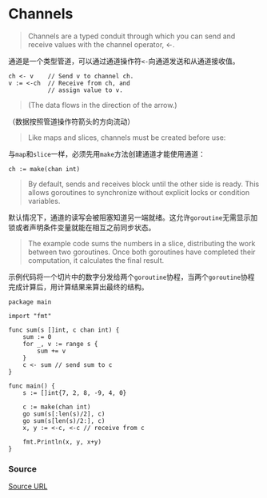 # Channels
> Channels are a typed conduit through which you can send and receive values with the channel operator, <-.

通道是一个类型管道，可以通过通道操作符`<-`向通道发送和从通道接收值。
```
ch <- v    // Send v to channel ch.
v := <-ch  // Receive from ch, and
           // assign value to v.
```
> (The data flows in the direction of the arrow.)

（数据按照管道操作符箭头的方向流动）
> Like maps and slices, channels must be created before use:

与`map`和`slice`一样，必须先用`make`方法创建通道才能使用通道：

```
ch := make(chan int)
```

> By default, sends and receives block until the other side is ready. This allows goroutines to synchronize without explicit locks or condition variables.

默认情况下，通道的读写会被阻塞知道另一端就绪。这允许`goroutine`无需显示加锁或者声明条件变量就能在相互之前同步状态。

> The example code sums the numbers in a slice, distributing the work between two goroutines. Once both goroutines have completed their computation, it calculates the final result.

示例代码将一个切片中的数字分发给两个`goroutine`协程，当两个`goroutine`协程完成计算后，用计算结果来算出最终的结构。

```
package main

import "fmt"

func sum(s []int, c chan int) {
	sum := 0
	for _, v := range s {
		sum += v
	}
	c <- sum // send sum to c
}

func main() {
	s := []int{7, 2, 8, -9, 4, 0}

	c := make(chan int)
	go sum(s[:len(s)/2], c)
	go sum(s[len(s)/2:], c)
	x, y := <-c, <-c // receive from c

	fmt.Println(x, y, x+y)
}
```

### Source

[Source URL](https://tour.golang.org/concurrency/2)

